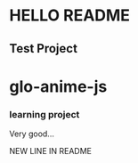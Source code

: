# HELLO README

## Test Project


# glo-anime-js
### learning project

Very good...

NEW LINE IN README